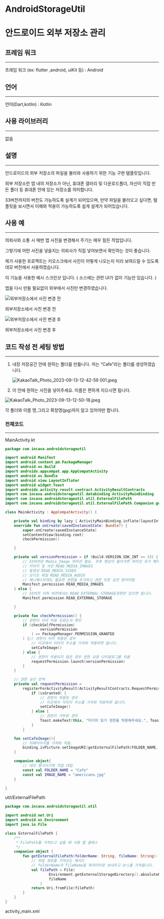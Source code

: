 # AndroidStorageUtil


# 안드로이드 외부 저장소 관리

## 프레임 워크

---

프레임 워크 (ex: flutter ,android, uiKit 등) : Android

## 언어

---

언어(Dart,kotlin) : Kotlin

## 사용 라이브러리

---

없음

## 설명

---

안드로이드의 외부 저장소의 파일을 불러와 사용하기 위한 기능 구현 템플릿입니다.

외부 저장소란 앱 내의 저장소가 아닌, 휴대폰 갤러리 및 다운로드폴더, 자신이 직접 만든 폴더 등 휴대폰 안에 있는 저장소를 의미합니다.  

33버전까지의 버전도 가능하도록 설계가 되어있으며, 만약 파일을 불러오고 싶다면, 템플릿을 보시면서 이해와 적용이 가능하도록 쉽게 설계가 되어있습니다.

## 사용 예

---

의뢰사와 소통 시 매번 앱 사진을 변경해서 주기는 매우 힘든 작업입니다. 

그렇기에 어떤 사진을 넣을지는 의뢰사가 직접 넣어보면서 확인하는 것이 좋습니다. 

제가 사용한 프로젝트는 키오스크에서 사진이 어떻게 나오는지 미리 보여드릴 수 있도록 데모 버전에서 사용하였습니다. 

이 기능을 사용한 예시 스크린샷 입니다. ( 소스에는 관련 UI가 없이 기능만 있습니다. )

앱을 다시 만들 필요없이 외부에서 사진만 변경하였습니다.

![외부저장소에서 사진 변경 전](https://prod-files-secure.s3.us-west-2.amazonaws.com/62521e2c-32df-4b73-b4e3-59a680202c0b/74c0177f-3d84-4a37-b199-88f50dc540c9/Screenshot_20230913_120045.png)

외부저장소에서 사진 변경 전

![외부저장소에서 사진 변경 후](https://prod-files-secure.s3.us-west-2.amazonaws.com/62521e2c-32df-4b73-b4e3-59a680202c0b/b6e83886-e896-42e0-ab06-621262e6dc0c/Screenshot_20230913_123242.png)

외부저장소에서 사진 변경 후

## 코드 작성 전 세팅 방법

---

1. 내장 저장공간 안에 원하는 폴더를 만듦니다. 저는 “Cafe”라는 폴더를 생성하였습니다. 
    
    ![KakaoTalk_Photo_2023-09-13-12-42-59 001.jpeg](https://prod-files-secure.s3.us-west-2.amazonaws.com/62521e2c-32df-4b73-b4e3-59a680202c0b/4be29852-1e6e-434b-b0cd-cede648eb63d/KakaoTalk_Photo_2023-09-13-12-42-59_001.jpeg)
    

1. 이 안에 원하는 사진을 넣어주세요. 이름은 편하게 지으시면 됩니다.

![KakaoTalk_Photo_2023-09-13-12-50-18.jpeg](https://prod-files-secure.s3.us-west-2.amazonaws.com/62521e2c-32df-4b73-b4e3-59a680202c0b/cd129845-8d04-4512-805b-530f67119978/KakaoTalk_Photo_2023-09-13-12-50-18.jpeg)

각 폴더와 이름 명,그리고 확장명(jpg)까지 알고 있어야만 합니다.

### 전체코드

---

MainActivity.kt

```kotlin
package com.incava.androidstorageutil

import android.Manifest
import android.content.pm.PackageManager
import android.os.Build
import androidx.appcompat.app.AppCompatActivity
import android.os.Bundle
import android.view.LayoutInflater
import android.widget.Toast
import androidx.activity.result.contract.ActivityResultContracts
import com.incava.androidstorageutil.databinding.ActivityMainBinding
import com.incava.androidstorageutil.util.ExternalFilePath
import com.incava.androidstorageutil.util.ExternalFilePath.Companion.getExternalFilePath

class MainActivity : AppCompatActivity() {

    private val binding by lazy { ActivityMainBinding.inflate(layoutInflater) }
    override fun onCreate(savedInstanceState: Bundle?) {
        super.onCreate(savedInstanceState)
        setContentView(binding.root)
        checkPermission()

    }

    private val versionPermission = if (Build.VERSION.SDK_INT >= 33) {
        // 33버전은 Media_Image 퍼미션 필요. 추후 영상이 들어가면 퍼미션 추가 해야함!
        // 이미지 및 사진 READ_MEDIA_IMAGES
        // 동영상 READ_MEDIA_VIDEO
        // 오디오 파일 READ_MEDIA_AUDIO
        // 매니페스트에도 필요한 권한을 추가하고 권한 또한 승인 받아야함.
        Manifest.permission.READ_MEDIA_IMAGES
    } else {
        // 33버전 이하 버전에서는 READ_EXTERNAL_STORAGE권한만 있으면 됩니다.
        Manifest.permission.READ_EXTERNAL_STORAGE

    }

    private fun checkPermission() {
        // 권한이 이미 허용 되었는지 확인
        if (checkSelfPermission(
                versionPermission
            ) == PackageManager.PERMISSION_GRANTED
        ) {// 권한이 이미 허용된 경우
            // 이곳에서 이미지 주소를 가져와 적용하면 됩니다.
            setCafeImage()
        } else {
            // 권한이 허용되지 않은 경우 권한 요청 다이얼로그를 띄움
            requestPermission.launch(versionPermission)
        }
    }

    // 권한 승인 런쳐
    private val requestPermission =
        registerForActivityResult(ActivityResultContracts.RequestPermission()) { isGranted ->
            if (isGranted) {
                // 권한이 허용된 경우
                // 이곳에서 이미지 주소를 가져와 적용하면 됩니다.
                setCafeImage()
            } else {
                // 권한이 거부된 경우
                Toast.makeText(this, "미디어 읽기 권한을 허용해주세요.", Toast.LENGTH_SHORT).show()
            }
        }

    fun setCafeImage(){
        // 카페이미지를 가져와 적용.
        binding.ivPicture.setImageURI(getExternalFilePath(FOLDER_NAME, IMAGE_NAME))
    }

    companion object{
        // 데모 형식이기에 직접 대입.
        const val FOLDER_NAME = "Cafe"
        const val IMAGE_NAME = "americano.jpg"
    }

}
```

util/ExternalFilePath

```kotlin
package com.incava.androidstorageutil.util

import android.net.Uri
import android.os.Environment
import java.io.File

class ExternalFilePath {
    /**
     * FilePath를 가져오고 싶을 때 사용 할 클래스
     */
    companion object {
        fun getExternalFilePath(folderName: String, fileName: String): Uri {
            // 파일 경로를 가져오는 메서드
            // folderName과 fileName을 파라미터로 보내주고 Uri를 가져옵니다.
            val filePath = File(
                    Environment.getExternalStorageDirectory().absolutePath + "/$folderName",
                    fileName
                )
            return Uri.fromFile(filePath)
        }
    }
}
```

activity_main.xml
